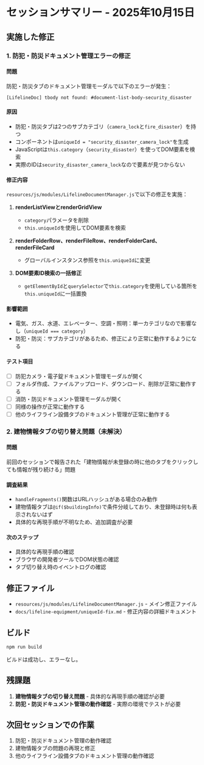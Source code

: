 # セッションサマリー - 2025年10月15日

## 実施した修正

### 1. 防犯・防災ドキュメント管理エラーの修正

#### 問題
防犯・防災タブのドキュメント管理モーダルで以下のエラーが発生：
```
[LifelineDoc] tbody not found: #document-list-body-security_disaster
```

#### 原因
- 防犯・防災タブは2つのサブカテゴリ（`camera_lock`と`fire_disaster`）を持つ
- コンポーネントは`uniqueId = "security_disaster_camera_lock"`を生成
- JavaScriptは`this.category`（`security_disaster`）を使ってDOM要素を検索
- 実際のIDは`security_disaster_camera_lock`なので要素が見つからない

#### 修正内容
`resources/js/modules/LifelineDocumentManager.js`で以下の修正を実施：

1. **renderListViewとrenderGridView**
   - `category`パラメータを削除
   - `this.uniqueId`を使用してDOM要素を検索

2. **renderFolderRow、renderFileRow、renderFolderCard、renderFileCard**
   - グローバルインスタンス参照を`this.uniqueId`に変更

3. **DOM要素ID検索の一括修正**
   - `getElementById`と`querySelector`で`this.category`を使用している箇所を`this.uniqueId`に一括置換

#### 影響範囲
- 電気、ガス、水道、エレベーター、空調・照明：単一カテゴリなので影響なし（`uniqueId === category`）
- 防犯・防災：サブカテゴリがあるため、修正により正常に動作するようになる

#### テスト項目
- [ ] 防犯カメラ・電子錠ドキュメント管理モーダルが開く
- [ ] フォルダ作成、ファイルアップロード、ダウンロード、削除が正常に動作する
- [ ] 消防・防災ドキュメント管理モーダルが開く
- [ ] 同様の操作が正常に動作する
- [ ] 他のライフライン設備タブのドキュメント管理が正常に動作する

### 2. 建物情報タブの切り替え問題（未解決）

#### 問題
前回のセッションで報告された「建物情報が未登録の時に他のタブをクリックしても情報が残り続ける」問題

#### 調査結果
- `handleFragments()`関数はURLハッシュがある場合のみ動作
- 建物情報タブは`@if($buildingInfo)`で条件分岐しており、未登録時は何も表示されないはず
- 具体的な再現手順が不明なため、追加調査が必要

#### 次のステップ
- 具体的な再現手順の確認
- ブラウザの開発者ツールでDOM状態の確認
- タブ切り替え時のイベントログの確認

## 修正ファイル

- `resources/js/modules/LifelineDocumentManager.js` - メイン修正ファイル
- `docs/lifeline-equipment/uniqueId-fix.md` - 修正内容の詳細ドキュメント

## ビルド

```bash
npm run build
```

ビルドは成功し、エラーなし。

## 残課題

1. **建物情報タブの切り替え問題** - 具体的な再現手順の確認が必要
2. **防犯・防災ドキュメント管理の動作確認** - 実際の環境でテストが必要

## 次回セッションでの作業

1. 防犯・防災ドキュメント管理の動作確認
2. 建物情報タブの問題の再現と修正
3. 他のライフライン設備タブのドキュメント管理の動作確認
